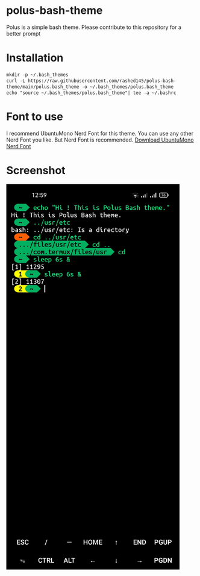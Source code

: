 # polus-bash-theme
Polus is a simple bash theme. Please contribute to this repository for a better prompt
# Installation
```
mkdir -p ~/.bash_themes
curl -L https://raw.githubusercontent.com/rashed145/polus-bash-theme/main/polus.bash_theme -o ~/.bash_themes/polus.bash_theme
echo "source ~/.bash_themes/polus.bash_theme"| tee -a ~/.bashrc
```
# Font to use
I recommend UbuntuMono Nerd Font for this theme.
You can use any other Nerd Font you like.
But Nerd Font is recommended.
[Download UbuntuMono Nerd Font](https://github.com/ryanoasis/nerd-fonts/blob/v2.2.2/patched-fonts/UbuntuMono/Regular/complete/Ubuntu%20Mono%20Nerd%20Font%20Complete.ttf?raw=true)

# Screenshot
![Screenshot](Screenshot_2022-12-03-00-59-26-24_84d3000e3f4017145260f7618db1d683.jpg)
